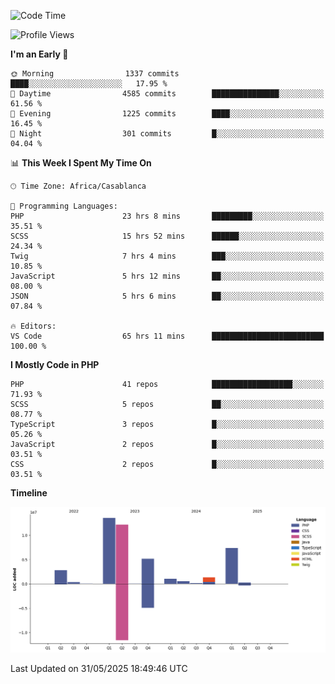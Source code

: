 <!--START_SECTION:waka-->
![Code Time](http://img.shields.io/badge/Code%20Time-6%2C106%20hrs%203%20mins-blue)

![Profile Views](http://img.shields.io/badge/Profile%20Views-0-blue)

**I'm an Early 🐤** 

```text
🌞 Morning                1337 commits        ████░░░░░░░░░░░░░░░░░░░░░   17.95 % 
🌆 Daytime                4585 commits        ███████████████░░░░░░░░░░   61.56 % 
🌃 Evening                1225 commits        ████░░░░░░░░░░░░░░░░░░░░░   16.45 % 
🌙 Night                  301 commits         █░░░░░░░░░░░░░░░░░░░░░░░░   04.04 % 
```


📊 **This Week I Spent My Time On** 

```text
🕑︎ Time Zone: Africa/Casablanca

💬 Programming Languages: 
PHP                      23 hrs 8 mins       █████████░░░░░░░░░░░░░░░░   35.51 % 
SCSS                     15 hrs 52 mins      ██████░░░░░░░░░░░░░░░░░░░   24.34 % 
Twig                     7 hrs 4 mins        ███░░░░░░░░░░░░░░░░░░░░░░   10.85 % 
JavaScript               5 hrs 12 mins       ██░░░░░░░░░░░░░░░░░░░░░░░   08.00 % 
JSON                     5 hrs 6 mins        ██░░░░░░░░░░░░░░░░░░░░░░░   07.84 % 

🔥 Editors: 
VS Code                  65 hrs 11 mins      █████████████████████████   100.00 % 
```

**I Mostly Code in PHP** 

```text
PHP                      41 repos            ██████████████████░░░░░░░   71.93 % 
SCSS                     5 repos             ██░░░░░░░░░░░░░░░░░░░░░░░   08.77 % 
TypeScript               3 repos             █░░░░░░░░░░░░░░░░░░░░░░░░   05.26 % 
JavaScript               2 repos             █░░░░░░░░░░░░░░░░░░░░░░░░   03.51 % 
CSS                      2 repos             █░░░░░░░░░░░░░░░░░░░░░░░░   03.51 % 
```



**Timeline**

![Lines of Code chart](https://raw.githubusercontent.com/tahar-elgunaoui/tahar-elgunaoui/main/assets/bar_graph.png)


 Last Updated on 31/05/2025 18:49:46 UTC
<!--END_SECTION:waka-->
